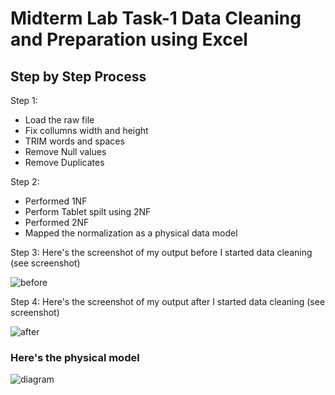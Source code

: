 # Midterm Lab Task-1 Data Cleaning and Preparation using Excel


## Step by Step Process

Step 1:
- Load the raw file
- Fix collumns width and height
- TRIM words and spaces
- Remove Null values
- Remove Duplicates

Step 2:
- Performed 1NF
- Perform Tablet spilt using 2NF
- Performed 2NF
- Mapped the normalization as a physical data model


Step 3: Here's the screenshot of my output before I started data cleaning (see screenshot)

![before](https://github.com/user-attachments/assets/590105e1-0d8a-41ba-93f9-4249425d1acc)

Step 4: Here's the screenshot of my output after I started data cleaning (see screenshot)

![after](https://github.com/user-attachments/assets/b18b5c6f-d574-4d19-9b9f-5e967ab49915)

### Here's the physical model

![diagram](https://github.com/user-attachments/assets/b20e8149-24a1-4bc6-b92a-bd4d7cf81fce)




